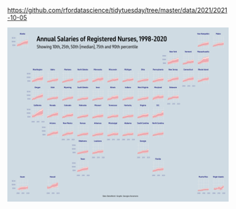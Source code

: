 https://github.com/rfordatascience/tidytuesday/tree/master/data/2021/2021-10-05

![](plots/nurses_geofacet.png)
